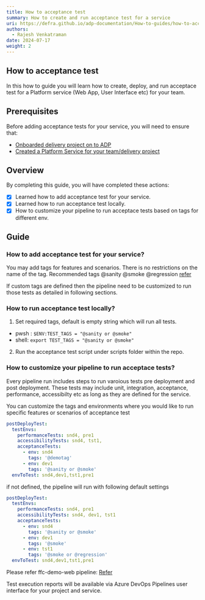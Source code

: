 ```yaml
---
title: How to acceptance test
summary: How to create and run acceptance test for a service
uri: https://defra.github.io/adp-documentation/How-to-guides/how-to-acceptance-test/
authors:
  - Rajesh Venkatraman
date: 2024-07-17
weight: 2
---
```


## How to acceptance test

In this how to guide you will learn how to create, deploy, and run acceptace test for a Platform service (Web App, User Interface etc) for your team.

## Prerequisites

Before adding acceptance tests for your service, you will need to ensure that:

- [Onboarded delivery project on to ADP](../Getting-Started/onboarding-a-delivery-project.md)
- [Created a Platform Service for your team/delivery project](../How-to-guides/how-to-create-a-platform-service.md)

## Overview

By completing this guide, you will have completed these actions:

- [x] Learned how to add acceptance test for your service.
- [X] Learned how to run acceptance test locally.
- [X] How to customize your pipeline to run acceptace tests based on tags for different env.

## Guide

### How to add acceptance test for your service?

You may add tags for features and scenarios. There is no restrictions on the name of the tag. Recommended tags @sanity @smoke @regression
[refer](https://github.com/DEFRA/ffc-demo-web/blob/main/test/acceptance/features/subsidenceStartDate.feature)

If custom tags are defined then the pipeline need to be customized to run those tests as detailed in following sections.

### How to run acceptance test locally?

1. Set required tags, default is empty string which will run all tests.

- pwsh : `$ENV:TEST_TAGS = "@sanity or @smoke"`
- shell: `export TEST_TAGS = "@sanity or @smoke"`

2. Run the acceptance test script under scripts folder within the repo.

### How to customize your pipeline to run acceptace tests?

Every pipeline run includes steps to run varoious tests pre deployment and post deployment.
These tests may include unit, integration, acceptance, performance, accessibilty etc as long as they are defined for the service.

You can customize the tags and environments where you would like to run specific features or scenarios of acceptance test

```yaml
postDeployTest:      
  testEnvs:
    performanceTests: snd4, pre1
    accessibilityTests: snd4, tst1,     
    acceptanceTests:
      - env: snd4
        tags: '@demotag'
      - env: dev1
        tags: '@sanity or @smoke'
  envToTest: snd4,dev1,tst1,pre1
```

if not defined, the pipeline will run with following default settings

```yaml
postDeployTest:      
  testEnvs:
    performanceTests: snd4, pre1
    accessibilityTests: snd4, dev1, tst1    
    acceptanceTests:
      - env: snd4
        tags: '@sanity or @smoke'
      - env: dev1
        tags: '@smoke'
      - env: tst1
        tags: '@smoke or @regression'         
  envToTest: snd4,dev1,tst1,pre1
```

Please refer ffc-demo-web pipeline: [Refer](https://github.com/DEFRA/ffc-demo-web/blob/main/.azuredevops/build.yaml)

Test execution reports will be available via Azure DevOps Pipelines user interface for your project and service.
